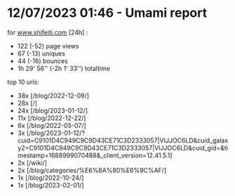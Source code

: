 # 12/07/2023 01:46 - Umami report
for www.shifeiti.com [24h] :

 - 122 (-52) page views
 - 67 (-13) uniques
 - 44 (-16) bounces
 - 1h 29' 56'' (-2h 1' 33'') totaltime


top 10 urls:
 - 38x [/blog/2022-12-09/]
 - 28x [/]
 - 24x [/blog/2023-01-12/]
 - 11x [/blog/2022-12-22/]
 - 6x [/blog/2022-05-07/]
 - 3x [/blog/2023-01-12/?cuid=C9101D4C949C9C9D43CE71C3D2333057|VIJJOC6LD&cuid_galaxy2=C9101D4C949C9C9D43CE71C3D2333057|VIJJOC6LD&cuid_gid=&timestamp=1688999070488&_client_version=12.41.5.1]
 - 2x [/wiki/]
 - 2x [/blog/categories/%E6%8A%80%E6%9C%AF/]
 - 1x [/blog/2022-10-24/]
 - 1x [/blog/2023-02-01/]


